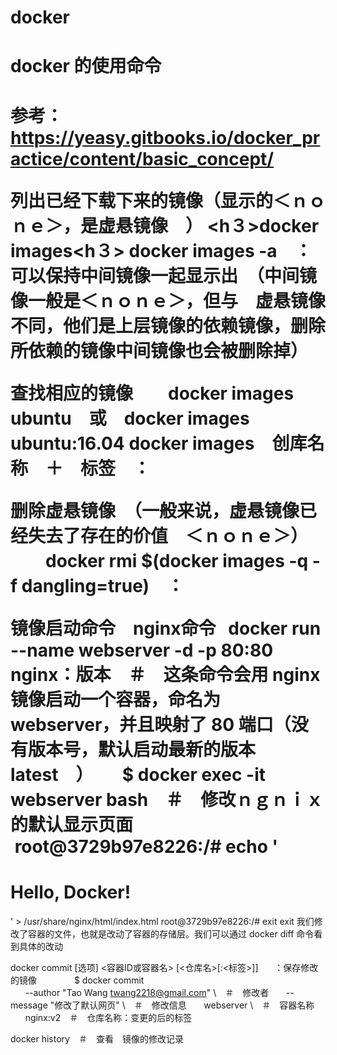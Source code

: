 # docker
<h1>docker 的使用命令<h1>

参考：　https://yeasy.gitbooks.io/docker_practice/content/basic_concept/

列出已经下载下来的镜像（显示的＜ｎｏｎｅ＞，是虚悬镜像　）
<h３>docker images<h３>
docker images -a　：可以保持中间镜像一起显示出　（中间镜像一般是＜ｎｏｎｅ＞，但与　虚悬镜像不同，他们是上层镜像的依赖镜像，删除所依赖的镜像中间镜像也会被删除掉）

查找相应的镜像　　docker images ubuntu　或　docker images ubuntu:16.04
docker images　创库名称　＋　标签　：　

删除虚悬镜像　（一般来说，虚悬镜像已经失去了存在的价值　＜ｎｏｎｅ＞）
　　docker rmi $(docker images -q -f dangling=true)　：　

镜像启动命令　nginx命令
    docker run --name webserver -d -p 80:80 nginx：版本　＃　这条命令会用 nginx 镜像启动一个容器，命名为 webserver，并且映射了 80 端口（没有版本号，默认启动最新的版本　latest　）
        $ docker exec -it webserver bash　＃　修改ｎｇｎｉｘ的默认显示页面　
        root@3729b97e8226:/# echo '<h1>Hello, Docker!</h1>' > /usr/share/nginx/html/index.html
        root@3729b97e8226:/# exit
        exit
    我们修改了容器的文件，也就是改动了容器的存储层。我们可以通过 docker diff 命令看到具体的改动
    
docker commit [选项] <容器ID或容器名> [<仓库名>[:<标签>]]　   ：保存修改的镜像
　　　　$ docker commit \
        --author "Tao Wang <twang2218@gmail.com>" \　＃　修改者
        --message "修改了默认网页" \　＃　修改信息
        webserver \　＃　容器名称　
        nginx:v2　＃　仓库名称：变更的后的标签
    
docker history　＃　查看　镜像的修改记录

    
    　
